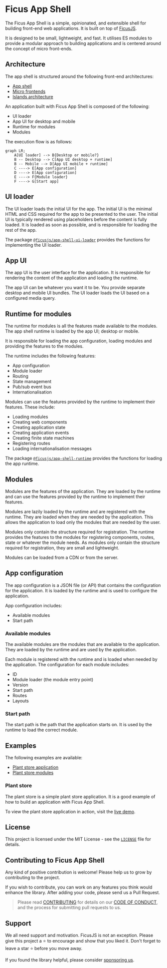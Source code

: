 # Ficus App Shell

The Ficus App Shell is a simple, opinionated, and extensible shell for building front-end web applications. It is built on top of [FicusJS](https://www.ficusjs.org).

It is designed to be small, lightweight, and fast. It utilises ES modules to provide a modular approach to building applications and is centered around the concept of micro front-ends.

## Architecture

The app shell is structured around the following front-end architectures:

- [App shell](https://developer.chrome.com/blog/app-shell/)
- [Micro frontends](https://martinfowler.com/articles/micro-frontends.html)
- [Islands architecture](https://www.patterns.dev/posts/islands-architecture/)

An application built with Ficus App Shell is composed of the following:

- UI loader
- App UI for desktop and mobile
- Runtime for modules
- Modules

The execution flow is as follows:

```mermaid
graph LR;
    A[UI loader] --> B{Desktop or mobile?}
    B -- Desktop --> C[App UI desktop + runtime]
    B -- Mobile --> D[App UI mobile + runtime]
    C ----> E[App configuration]
    D ----> E[App configuration]
    E ----> F{Module loader}
    F ----> G[Start app]
```

## UI loader

The UI loader loads the initial UI for the app. The initial UI is the minimal HTML and CSS required for the app to be presented to the user. The initial UI is typically rendered using placeholders before the content is fully loaded. It is loaded as soon as possible, and is responsible for loading the rest of the app.

The package [`@ficusjs/app-shell-ui-loader`](packages/ui-loader/) provides the functions for implementing the UI loader.

## App UI

The app UI is the user interface for the application. It is responsible for rendering the content of the application and loading the runtime.

The app UI can be whatever you want it to be. You provide separate desktop and mobile UI bundles. The UI loader loads the UI based on a configured media query.

## Runtime for modules

The runtime for modules is all the features made available to the modules. The app shell runtime is loaded by the app UI; desktop or mobile.

It is responsible for loading the app configuration, loading modules and providing the features to the modules.

The runtime includes the following features:

- App configuration
- Module loader
- Routing
- State management
- Pub/sub event bus
- Internationalisation

Modules can use the features provided by the runtime to implement their features. These include:

- Loading modules
- Creating web components
- Creating application state
- Creating application events
- Creating finite state machines
- Registering routes
- Loading internationalisation messages

The package [`@ficusjs/app-shell-runtime`](packages/runtime/) provides the functions for loading the app runtime.

## Modules

Modules are the features of the application. They are loaded by the runtime and can use the features provided by the runtime to implement their features.

Modules are lazily loaded by the runtime and are registered with the runtime. They are loaded when they are needed by the application. This allows the application to load only the modules that are needed by the user.

Modules only contain the structure required for registration. The runtime provides the features to the modules for registering components, routes, state or whatever the module needs. As modules only contain the structure required for registration, they are small and lightweight.

Modules can be loaded from a CDN or from the server.

## App configuration

The app configuration is a JSON file (or API) that contains the configuration for the application. It is loaded by the runtime and is used to configure the application.

App configuration includes:

- Available modules
- Start path

### Available modules

The available modules are the modules that are available to the application. They are loaded by the runtime and are used by the application.

Each module is registered with the runtime and is loaded when needed by the application. The configuration for each module includes:

- ID
- Module loader (the module entry point)
- Version
- Start path
- Routes
- Layouts

### Start path

The start path is the path that the application starts on. It is used by the runtime to load the correct module.

## Examples

The following examples are available:

- [Plant store application](examples/apps/plant-store/)
- [Plant store modules](examples/modules/plant-store/)

### Plant store

The plant store is a simple plant store application. It is a good example of how to build an application with Ficus App Shell.

To view the plant store application in action, visit the [live demo](https://ficus-app-shell-plant-store.surge.sh/).

## License

This project is licensed under the MIT License - see the [`LICENSE`](LICENSE) file for details.

## Contributing to Ficus App Shell

Any kind of positive contribution is welcome! Please help us to grow by contributing to the project.

If you wish to contribute, you can work on any features you think would enhance the library. After adding your code, please send us a Pull Request.

> Please read [CONTRIBUTING](CONTRIBUTING.md) for details on our [CODE OF CONDUCT](CODE_OF_CONDUCT.md), and the process for submitting pull requests to us.

## Support

We all need support and motivation. FicusJS is not an exception. Please give this project a ⭐️ to encourage and show that you liked it. Don't forget to leave a star ⭐️ before you move away.

If you found the library helpful, please consider [sponsoring us](https://github.com/sponsors/ficusjs).
